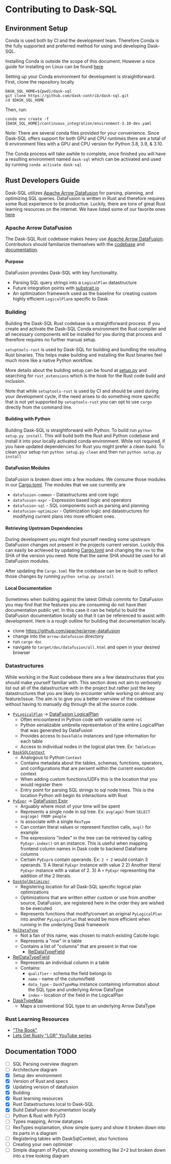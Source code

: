 # Contributing to Dask-SQL

## Environment Setup

Conda is used both by CI and the development team. Therefore Conda is the fully supported and preferred method for using and developing Dask-SQL.

Installing Conda is outside the scope of this document. However a nice guide for installing on Linux can be found [here](https://docs.conda.io/projects/conda/en/latest/user-guide/install/linux.html)

Setting up your Conda environment for development is straightforward. First, clone the repository locally
```
DASK_SQL_HOME=${pwd}/dask-sql
git clone https://github.com/dask-contrib/dask-sql.git
cd $DASK_SQL_HOME
```
Then, run:
```
conda env create -f {DASK_SQL_HOME}/continuous_integration/environment-3.10-dev.yaml
```

Note: There are several conda files provided for your convenience. Since Dask-SQL offers support for both GPU and CPU runtimes there are a total of 6 environment files with a GPU and CPU version for Python 3.8, 3.9, & 3.10.

The Conda process will take awhile to complete, once finished you will have a resulting environment named `dask-sql` which can be activated and used by running `conda activate dask-sql`

## Rust Developers Guide

Dask-SQL utilizes [Apache Arrow Datafusion](https://github.com/apache/arrow-datafusion) for parsing, planning, and optimizing SQL queries. DataFusion is written in Rust and therefore requires some Rust experience to be productive. Luckily, there are tons of great Rust learning resources on the internet. We have listed some of our favorite ones [here](#rust-learning-resources)

### Apache Arrow DataFusion
The Dask-SQL Rust codebase makes heavy use [Apache Arrow DataFusion](https://github.com/apache/arrow-datafusion). Contributors should familiarize themselves with the [codebase](https://github.com/apache/arrow-datafusion) and [documentation](https://docs.rs/datafusion/latest/datafusion/).

#### Purpose
DataFusion provides Dask-SQL with key functionality.
- Parsing SQL query strings into a `LogicalPlan` datastructure
- Future integration points with [substrait.io](https://substrait.io/)
- An optimization framework used as the baseline for creating custom highly efficient `LogicalPlan`s specific to Dask.

### Building
Building the Dask-SQL Rust codebase is a straightforward process. If you create and activate the Dask-SQL Conda environment the Rust compiler and all necessary components will be installed for you during that process and therefore requires no further manual setup.

`setuptools-rust` is used by Dask-SQL for building and bundling the resulting Rust binaries. This helps make building and installing the Rust binaries feel much more like a native Python workflow.

More details about the building setup can be found at [setup.py](setup.py) and searching for `rust_extensions` which is the hook for the Rust code build and inclusion.

Note that while `setuptools-rust` is used by CI and should be used during your development cycle, if the need arises to do something more specific that is not yet supported by `setuptools-rust` you can opt to use `cargo` directly from the command line.

#### Building with Python
Building Dask-SQL is straightforward with Python. To build run ```python setup.py install```. This will build both the Rust and Python codebase and install it into your locally activated conda environment. While not required, if you have updated dependencies for Rust you might prefer a clean build. To clean your setup run ```python setup.py clean``` and then run ```python setup.py install```

#### DataFusion Modules
DataFusion is broken down into a few modules. We consume those modules in our [Cargo.toml](dask_planner/Cargo.toml). The modules that we use currently are

- `datafusion-common` - Datastructures and core logic
- `datafusion-expr` - Expression based logic and operators
- `datafusion-sql` - SQL components such as parsing and planning
- `datafusion-optimizer` - Optimization logic and datastructures for modifying current plans into more efficient ones.

#### Retrieving Upstream Dependencies
During development you might find yourself needing some upstream DataFusion changes not present in the projects current version. Luckily this can easily be achieved by updating [Cargo.toml](dask_planner/Cargo.toml) and changing the `rev` to the SHA of the version you need. Note that the same SHA should be used for all DataFusion modules.

After updating the `Cargo.toml` file the codebase can be re-built to reflect those changes by running `python setup.py install`

#### Local Documentation
Sometimes when building against the latest Github commits for DataFusion you may find that the features you are consuming do not have their documentation public yet. In this case it can be helpful to build the DataFusion documentation locally so that it can be referenced to assist with development. Here is a rough outline for building that documentation locally.

- clone https://github.com/apache/arrow-datafusion
- change into the `arrow-datafusion` directory
- run `cargo doc`
- navigate to `target/doc/datafusion/all.html` and open in your desired browser

### Datastructures
While working in the Rust codebase there are a few datastructures that you should make yourself familiar with. This section does not aim to verbosely list out all of the datastructure with in the project but rather just the key datastructures that you are likely to encounter while working on almost any feature/issue. The aim is to give you a better overview of the codebase without having to manually dig through the all the source code.

- [`PyLogicalPlan`](dask_planner/src/sql/logical.rs) -> [DataFusion LogicalPlan](https://docs.rs/datafusion/latest/datafusion/logical_plan/enum.LogicalPlan.html)
    - Often encountered in Python code with variable name `rel`
    - Python serializable umbrella representation of the entire LogicalPlan that was generated by DataFusion
    - Provides access to `DaskTable` instances and type information for each table
    - Access to individual nodes in the logical plan tree. Ex: `TableScan`
- [`DaskSQLContext`](dask_planner/src/sql.rs)
    - Analogous to Python `Context`
    - Contains metadata about the tables, schemas, functions, operators, and configurations that are persent within the current execution context
    - When adding custom functions/UDFs this is the location that you would register them
    - Entry point for parsing SQL strings to sql node trees. This is the location Python will begin its interactions with Rust
- [`PyExpr`](dask_planner/src/expression.rs) -> [DataFusion Expr](https://docs.rs/datafusion/latest/datafusion/prelude/enum.Expr.html)
    - Arguably where most of your time will be spent
    - Represents a single node in sql tree. Ex: `avg(age)` from `SELECT avg(age) FROM people`
    - Is associate with a single `RexType`
    - Can contain literal values or represent function calls, `avg()` for example
    - The expressions "index" in the tree can be retrieved by calling `PyExpr.index()` on an instance. This is useful when mapping frontend column names in Dask code to backend Dataframe columns
    - Certain `PyExpr`s contain operands. Ex: `2 + 2` would contain 3 operands. 1) A literal `PyExpr` instance with value 2 2) Another literal `PyExpr` instance with a value of 2. 3) A `+` `PyExpr` representing the addition of the 2 literals.
- [`DaskSqlOptimizer`](dask_planner/src/sql/optimizer.rs)
    - Registering location for all Dask-SQL specific logical plan optimizations
    - Optimizations that are written either custom or use from another source, DataFusion, are registered here in the order they are wished to be executed
    - Represents functions that modify/convert an original `PyLogicalPlan` into another `PyLogicalPlan` that would be more efficient when running in the underlying Dask framework
- [`RelDataType`](dask_planner/src/sql/types/rel_data_type.rs)
    - Not a fan of this name, was chosen to match existing Calcite logic
    - Represents a "row" in a table
    - Contains a list of "columns" that are present in that row
        - [RelDataTypeField](dask_planner/src/sql/types/rel_data_type_field.rs)
- [RelDataTypeField](dask_planner/src/sql/types/rel_data_type_field.rs)
    - Represents an individual column in a table
    - Contains:
        - `qualifier` - schema the field belongs to
        - `name` - name of the column/field
        - `data_type` - `DaskTypeMap` instance containing information about the SQL type and underlying Arrow DataType
        - `index` - location of the field in the LogicalPlan
- [DaskTypeMap](dask_planner/src/sql/types.rs)
    - Maps a conventional SQL type to an underlying Arrow DataType


### Rust Learning Resources
- ["The Book"](https://doc.rust-lang.org/book/)
- [Lets Get Rusty "LGR" YouTube series](https://www.youtube.com/c/LetsGetRusty)

## Documentation TODO
- [ ] SQL Parsing overview diagram
- [ ] Architecture diagram
- [x] Setup dev environment
- [x] Version of Rust and specs
- [x] Updating version of datafusion
- [x] Building
- [x] Rust learning resources
- [x] Rust Datastructures local to Dask-SQL
- [x] Build DataFusion documentation locally
- [ ] Python & Rust with PyO3
- [ ] Types mapping, Arrow datatypes
- [ ] RexTypes explaination, show simple query and show it broken down into its parts in a diagram
- [ ] Registering tables with DaskSqlContext, also functions
- [ ] Creating your own optimizer
- [ ] Simple diagram of PyExpr, showing something like 2+2 but broken down into a tree looking diagram
